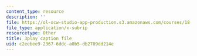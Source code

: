 ```yaml
---
content_type: resource
description: ''
file: https://ol-ocw-studio-app-production.s3.amazonaws.com/courses/18-06sc-linear-algebra-fall-2011/c2eebee923676ddca0b5db2709dd214e_S8DQZjE4V8U.srt
file_type: application/x-subrip
resourcetype: Other
title: 3play caption file
uid: c2eebee9-2367-6ddc-a0b5-db2709dd214e
---
```

